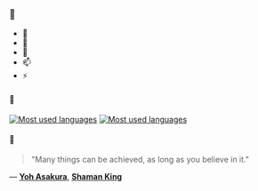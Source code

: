 ### 👋

- 🔭
- 🌱
- 💬
- 📫
- ⚡

#### 🧏

[![Most used languages](https://github-readme-stats-aynah.vercel.app/api/top-langs/?username=aynh&theme=solarized-dark&langs_count=6&layout=compact&hide_title=true)](https://github.com/anuraghazra/github-readme-stats#gh-dark-mode-only)
[![Most used languages](https://github-readme-stats-aynah.vercel.app/api/top-langs/?username=aynh&theme=solarized-light&langs_count=6&layout=compact&hide_title=true)](https://github.com/anuraghazra/github-readme-stats#gh-light-mode-only)

#### 💬

> "Many things can be achieved, as long as you believe in it."

&mdash; [**Yoh Asakura**](https://myanimelist.net/character.php?q=Yoh%20Asakura&cat=character), [**Shaman King**](https://myanimelist.net/search/all?q=Shaman%20King&cat=all)
